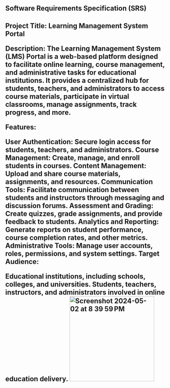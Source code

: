 <h2>Software Requirements Specification (SRS)<h2>

Project Title: Learning Management System Portal

Description:
The Learning Management System (LMS) Portal is a web-based platform designed to facilitate online learning, course management, and administrative tasks for educational institutions. It provides a centralized hub for students, teachers, and administrators to access course materials, participate in virtual classrooms, manage assignments, track progress, and more.

Features:

User Authentication: Secure login access for students, teachers, and administrators.
Course Management: Create, manage, and enroll students in courses.
Content Management: Upload and share course materials, assignments, and resources.
Communication Tools: Facilitate communication between students and instructors through messaging and discussion forums.
Assessment and Grading: Create quizzes, grade assignments, and provide feedback to students.
Analytics and Reporting: Generate reports on student performance, course completion rates, and other metrics.
Administrative Tools: Manage user accounts, roles, permissions, and system settings.
Target Audience:

Educational institutions, including schools, colleges, and universities.
Students, teachers, instructors, and administrators involved in online education delivery.
<img width="266" alt="Screenshot 2024-05-02 at 8 39 59 PM" src="https://github.com/Yashasvi-30/Learning-Management-System-/assets/118335153/63a63fcf-86a3-477e-ab1a-5c68e647101e">
